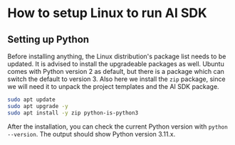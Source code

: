 <!--
SPDX-FileCopyrightText: Copyright (C) 2020 - 2024 Siemens AG
SPDX-FileCopyrightText: Copyright (C) 2020-2024 Siemens AG

SPDX-License-Identifier: MIT
-->

# How to setup Linux to run AI SDK

## Setting up Python

Before installing anything, the Linux distribution's package list needs to be updated. It is advised to install the upgradeable packages as well. Ubuntu comes with Python version 2 as default, but there is a package which can switch the default to version 3. Also here we install the `zip` package, since we will need it to unpack the project templates and the AI SDK package.

```bash
sudo apt update
sudo apt upgrade -y
sudo apt install -y zip python-is-python3
```

After the installation, you can check the current Python version with `python --version`. The output should show Python version 3.11.x.
